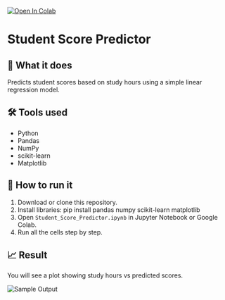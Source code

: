 [![Open In Colab](https://colab.research.google.com/assets/colab-badge.svg)](https://colab.research.google.com/github/Aysha2004/student-score-predictor/blob/main/Student_Score_Predictor.ipynb)


# Student Score Predictor

## 📌 What it does
Predicts student scores based on study hours using a simple linear regression model.

## 🛠️ Tools used
- Python
- Pandas
- NumPy
- scikit-learn
- Matplotlib

## 🚀 How to run it
1. Download or clone this repository.
2. Install libraries:
   pip install pandas numpy scikit-learn matplotlib
3. Open `Student_Score_Predictor.ipynb` in Jupyter Notebook or Google Colab.
4. Run all the cells step by step.

## 📈 Result
You will see a plot showing study hours vs predicted scores.

![Sample Output](output.png)

